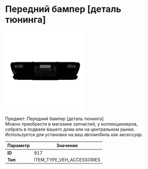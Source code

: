 # Передний бампер [деталь тюнинга]

![Item Image](../img/917.webp?raw=true)

Предмет: Передний бампер [деталь тюнинга]<br>Можно приобрести в магазине запчастей, у коллекционеров,<br>собрать в подвале вашего дома или на центральном рынке.<br>Используется для установки на ваш автомобиль как аксессуар.


| Параметр | Значение |
|----------|----------|
| **ID** | 917 |
| **Тип** | ITEM_TYPE_VEH_ACCESSORIES |

